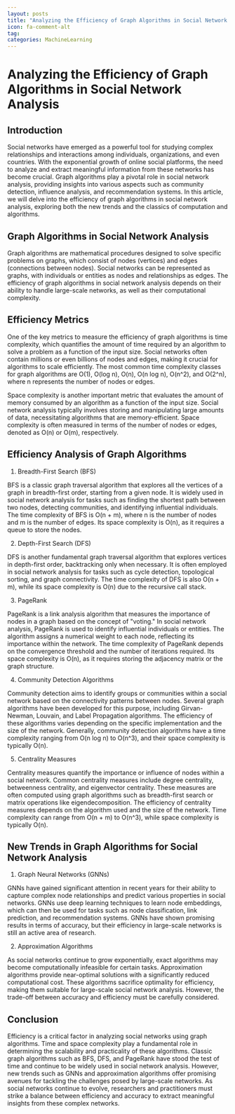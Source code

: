 ```yaml
---
layout: posts
title: "Analyzing the Efficiency of Graph Algorithms in Social Network Analysis"
icon: fa-comment-alt
tag:      
categories: MachineLearning
---
```



# Analyzing the Efficiency of Graph Algorithms in Social Network Analysis

## Introduction

Social networks have emerged as a powerful tool for studying complex relationships and interactions among individuals, organizations, and even countries. With the exponential growth of online social platforms, the need to analyze and extract meaningful information from these networks has become crucial. Graph algorithms play a pivotal role in social network analysis, providing insights into various aspects such as community detection, influence analysis, and recommendation systems. In this article, we will delve into the efficiency of graph algorithms in social network analysis, exploring both the new trends and the classics of computation and algorithms.

## Graph Algorithms in Social Network Analysis

Graph algorithms are mathematical procedures designed to solve specific problems on graphs, which consist of nodes (vertices) and edges (connections between nodes). Social networks can be represented as graphs, with individuals or entities as nodes and relationships as edges. The efficiency of graph algorithms in social network analysis depends on their ability to handle large-scale networks, as well as their computational complexity.

## Efficiency Metrics

One of the key metrics to measure the efficiency of graph algorithms is time complexity, which quantifies the amount of time required by an algorithm to solve a problem as a function of the input size. Social networks often contain millions or even billions of nodes and edges, making it crucial for algorithms to scale efficiently. The most common time complexity classes for graph algorithms are O(1), O(log n), O(n), O(n log n), O(n^2), and O(2^n), where n represents the number of nodes or edges.

Space complexity is another important metric that evaluates the amount of memory consumed by an algorithm as a function of the input size. Social network analysis typically involves storing and manipulating large amounts of data, necessitating algorithms that are memory-efficient. Space complexity is often measured in terms of the number of nodes or edges, denoted as O(n) or O(m), respectively.

## Efficiency Analysis of Graph Algorithms

1. Breadth-First Search (BFS)

BFS is a classic graph traversal algorithm that explores all the vertices of a graph in breadth-first order, starting from a given node. It is widely used in social network analysis for tasks such as finding the shortest path between two nodes, detecting communities, and identifying influential individuals. The time complexity of BFS is O(n + m), where n is the number of nodes and m is the number of edges. Its space complexity is O(n), as it requires a queue to store the nodes.

2. Depth-First Search (DFS)

DFS is another fundamental graph traversal algorithm that explores vertices in depth-first order, backtracking only when necessary. It is often employed in social network analysis for tasks such as cycle detection, topological sorting, and graph connectivity. The time complexity of DFS is also O(n + m), while its space complexity is O(n) due to the recursive call stack.

3. PageRank

PageRank is a link analysis algorithm that measures the importance of nodes in a graph based on the concept of "voting." In social network analysis, PageRank is used to identify influential individuals or entities. The algorithm assigns a numerical weight to each node, reflecting its importance within the network. The time complexity of PageRank depends on the convergence threshold and the number of iterations required. Its space complexity is O(n), as it requires storing the adjacency matrix or the graph structure.

4. Community Detection Algorithms

Community detection aims to identify groups or communities within a social network based on the connectivity patterns between nodes. Several graph algorithms have been developed for this purpose, including Girvan-Newman, Louvain, and Label Propagation algorithms. The efficiency of these algorithms varies depending on the specific implementation and the size of the network. Generally, community detection algorithms have a time complexity ranging from O(n log n) to O(n^3), and their space complexity is typically O(n).

5. Centrality Measures

Centrality measures quantify the importance or influence of nodes within a social network. Common centrality measures include degree centrality, betweenness centrality, and eigenvector centrality. These measures are often computed using graph algorithms such as breadth-first search or matrix operations like eigendecomposition. The efficiency of centrality measures depends on the algorithm used and the size of the network. Time complexity can range from O(n + m) to O(n^3), while space complexity is typically O(n).

## New Trends in Graph Algorithms for Social Network Analysis

1. Graph Neural Networks (GNNs)

GNNs have gained significant attention in recent years for their ability to capture complex node relationships and predict various properties in social networks. GNNs use deep learning techniques to learn node embeddings, which can then be used for tasks such as node classification, link prediction, and recommendation systems. GNNs have shown promising results in terms of accuracy, but their efficiency in large-scale networks is still an active area of research.

2. Approximation Algorithms

As social networks continue to grow exponentially, exact algorithms may become computationally infeasible for certain tasks. Approximation algorithms provide near-optimal solutions with a significantly reduced computational cost. These algorithms sacrifice optimality for efficiency, making them suitable for large-scale social network analysis. However, the trade-off between accuracy and efficiency must be carefully considered.

## Conclusion

Efficiency is a critical factor in analyzing social networks using graph algorithms. Time and space complexity play a fundamental role in determining the scalability and practicality of these algorithms. Classic graph algorithms such as BFS, DFS, and PageRank have stood the test of time and continue to be widely used in social network analysis. However, new trends such as GNNs and approximation algorithms offer promising avenues for tackling the challenges posed by large-scale networks. As social networks continue to evolve, researchers and practitioners must strike a balance between efficiency and accuracy to extract meaningful insights from these complex networks.